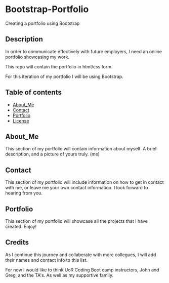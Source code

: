 # Bootstrap-Portfolio
Creating a portfolio using Bootstrap


## Description
In order to communicate effectively with future employers, I need an online portfolio showcasing my work.

This repo will contain the portfolio in html/css form.

For this iteration of my portfolio I will be using Bootstrap.

## Table of contents

* [About_Me](#about_me)
* [Contact](#Contact)
* [Portfolio](#Portfolio)
* [License](#license)

## About_Me
This section of my portfolio will contain information about myself. A brief description, and a picture of yours truly. (me)

## Contact
This section of my portfolio will include information on how to get in contact with me, or leave me your own contact information. I look forward to hearing from you.

## Portfolio
This section of my portfolio will showcase all the projects that I have created. Enjoy!

## Credits
As I continue this journey and collaberate with more collegues, I will add their names and contact info to this list.

For now I would like to think UoR Coding Boot camp instructors, John and Greg, and the TA's. As well as my supportive family.
